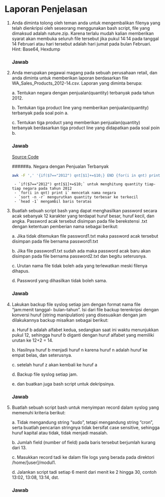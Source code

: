 # Laporan Penjelasan

1. Anda diminta tolong oleh teman anda untuk mengembalikan filenya yang telah dienkripsi oleh seseorang menggunakan bash script, file yang dimaksud adalah nature.zip. Karena terlalu mudah kalian memberikan syarat akan membuka seluruh file tersebut jika pukul 14:14 pada tanggal 14 Februari atau hari tersebut adalah hari jumat pada bulan Februari.
	Hint: Base64, Hexdump
	
	### Jawab
	
2. Anda merupakan pegawai magang pada sebuah perusahaan retail, dan anda diminta untuk memberikan laporan berdasarkan file WA_Sales_Products_2012-14.csv. Laporan yang diminta berupa:

	a. Tentukan negara dengan penjualan(quantity) terbanyak pada tahun 2012.
	
	b. Tentukan tiga product line yang memberikan penjualan(quantity)
terbanyak pada soal poin a.

	c. Tentukan tiga product yang memberikan penjualan(quantity) terbanyak berdasarkan tiga product line yang didapatkan pada soal poin b.
	
	### Jawab
	[Source Code](/soal2.sh)
	
	######a. Negara dengan Penjualan Terbanyak
	```bash
	awk -F ',' '{if($7=="2012") qnt[$1]+=$10;} END {for(i in qnt) print i}' WA_Sales_Products_2012-14.csv | sort -n -r | head -1
	```
	
		- `if($7=="2012") qnt[$1]+=$10;` untuk menghitung quantity tiap-tiap negara pada tahun 2012
		- `for(i in qnt) print i` mencetak nama negara
		- `sort -n -r` mengurutkan quantity terbesar ke terkecil
		- `head -1` mengambil baris teratas

3. Buatlah sebuah script bash yang dapat menghasilkan password secara acak sebanyak 12 karakter yang terdapat huruf besar, huruf kecil, dan angka. Password acak tersebut disimpan pada file berekstensi .txt dengan ketentuan pemberian nama sebagai berikut:

	a. Jika tidak ditemukan file password1.txt maka password acak tersebut disimpan pada file bernama password1.txt

	b. Jika file password1.txt sudah ada maka password acak baru akan
disimpan pada file bernama password2.txt dan begitu seterusnya.

	c. Urutan nama file tidak boleh ada yang terlewatkan meski filenya
dihapus.

	d. Password yang dihasilkan tidak boleh sama.
	
	### Jawab
	
	
4. Lakukan backup file syslog setiap jam dengan format nama file “jam:menit tanggal- bulan-tahun”. Isi dari file backup terenkripsi dengan konversi huruf (string manipulation) yang disesuaikan dengan jam dilakukannya backup misalkan sebagai berikut:

	a. Huruf b adalah alfabet kedua, sedangkan saat ini waktu menunjukkan	pukul 12, sehingga huruf b diganti dengan huruf alfabet yang memiliki urutan ke 12+2 = 14.

	b. Hasilnya huruf b menjadi huruf n karena huruf n adalah huruf ke
empat belas, dan seterusnya.

	c. setelah huruf z akan kembali ke huruf a

	d. Backup file syslog setiap jam.

	e. dan buatkan juga bash script untuk dekripsinya.
	
	### Jawab
	

5. Buatlah sebuah script bash untuk menyimpan record dalam syslog yang memenuhi kriteria berikut:

	a. Tidak mengandung string “sudo”, tetapi mengandung string “cron”, serta buatlah pencarian stringnya tidak bersifat case sensitive,
sehingga huruf kapital atau tidak, tidak menjadi masalah.

	b. Jumlah field (number of field) pada baris tersebut berjumlah kurang dari 13.

	c. Masukkan record tadi ke dalam file logs yang berada pada direktori /home/[user]/modul1.

	d. Jalankan script tadi setiap 6 menit dari menit ke 2 hingga 30, contoh 13:02, 13:08, 13:14, dst.
	
	### Jawab
	